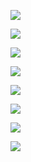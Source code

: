 ![](https://visitor-badge.glitch.me/badge?page_id=hellolllllinHome)

![](https://metrics.lecoq.io/hellolllllin?template=classic&isocalendar=1&languages=1&stargazers=1&lines=1&stars=1&habits=1&followup=1&reactions=1&people=1&introduction=1&discussions=1&calendar=1&achievements=1&activity=1&traffic=1&code=1&projects=1&base=header%2C%20activity%2C%20community%2C%20repositories%2C%20metadata&base.indepth=false&base.hireable=false&base.skip=false&isocalendar=false&isocalendar.duration=full-year&languages=false&languages.limit=8&languages.threshold=0%25&languages.other=false&languages.colors=github&languages.sections=most-used&languages.indepth=false&languages.analysis.timeout=15&languages.analysis.timeout.repositories=7.5&languages.categories=markup%2C%20programming&languages.recent.categories=markup%2C%20programming&languages.recent.load=300&languages.recent.days=14&stargazers=false&stargazers.charts=true&stargazers.charts.type=classic&stargazers.worldmap=false&stargazers.worldmap.sample=0&lines=false&lines.sections=base&lines.repositories.limit=4&lines.history.limit=1&stars=false&stars.limit=4&habits=false&habits.from=200&habits.days=14&habits.facts=true&habits.charts=false&habits.charts.type=classic&habits.trim=false&habits.languages.limit=8&habits.languages.threshold=0%25&followup=false&followup.sections=repositories&followup.indepth=false&followup.archived=true&reactions=false&reactions.limit=200&reactions.limit.issues=100&reactions.limit.discussions=100&reactions.limit.discussions.comments=100&reactions.days=0&reactions.display=absolute&people=false&people.limit=24&people.identicons=false&people.identicons.hide=false&people.size=28&people.types=followers%2C%20following&people.shuffle=false&introduction=false&introduction.title=true&discussions=false&discussions.categories=true&discussions.categories.limit=0&calendar=false&calendar.limit=1&achievements=false&achievements.threshold=C&achievements.secrets=true&achievements.display=detailed&achievements.limit=0&activity=false&activity.limit=5&activity.load=300&activity.days=14&activity.visibility=all&activity.timestamps=false&activity.filter=all&traffic=false&code=false&code.lines=12&code.load=400&code.days=3&code.visibility=public&projects=false&projects.limit=4&projects.descriptions=false&config.timezone=Asia%2FShanghai)

![](https://github-readme-stats.vercel.app/api?username=hellolllllina&show_icons=true&theme=dracula)

![](https://github-readme-stats.vercel.app/api?username=hellolllllin&show_icons=true&theme=dracula)

![](https://github-profile-trophy.vercel.app/?username=hellolllllin&theme=onedark)

![](https://activity-graph.herokuapp.com/graph?username=hellolllllin&theme=xcode)

![](https://stats.justsong.cn/api/github?username=songquanpeng)

![](https://streak-stats.demolab.com?user=hellolllllin&theme=nightowl&border_radius=5&locale=zh)
